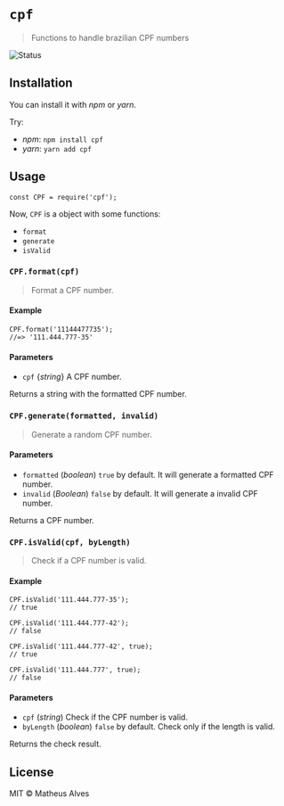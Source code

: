 # `cpf`

> Functions to handle brazilian CPF numbers

![Status](https://travis-ci.org/theuves/cpf.svg?branch=master)

## Installation

You can install it with *npm* or *yarn*.

Try:

- *npm*: `npm install cpf`
- *yarn*: `yarn add cpf`

## Usage

```
const CPF = require('cpf');
```

Now, `CPF` is a object with some functions:

- `format`
- `generate`
- `isValid`

### `CPF.format(cpf)`

> Format a CPF number.

#### Example

```
CPF.format('11144477735');
//=> '111.444.777-35'
```

#### Parameters

- `cpf` {*string*} A CPF number.

Returns a string with the formatted CPF number.

### `CPF.generate(formatted, invalid)`

> Generate a random CPF number.

#### Parameters

- `formatted` (*boolean*) `true` by default. It will generate a formatted CPF number.
- `invalid` (*Boolean*) `false` by default. It will generate a invalid CPF number.

Returns a CPF number.

### `CPF.isValid(cpf, byLength)`

> Check if a CPF number is valid.

#### Example

```
CPF.isValid('111.444.777-35');
// true

CPF.isValid('111.444.777-42');
// false

CPF.isValid('111.444.777-42', true);
// true

CPF.isValid('111.444.777', true);
// false
```

#### Parameters

- `cpf` (*string*) Check if the CPF number is valid.
- `byLength` (*boolean*) `false` by default. Check only if the length is valid.

Returns the check result.

## License

MIT &copy; Matheus Alves
